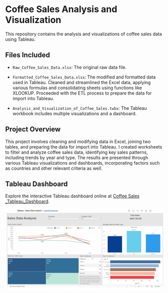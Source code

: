 # Coffee Sales Analysis and Visualization

This repository contains the analysis and visualizations of coffee sales data using Tableau.

## Files Included

- `Raw_Coffee_Sales_Data.xlsx`: The original raw data file.
  
- `Formatted_Coffee_Sales_Data.xlsx`: The modified and formatted data used in Tableau. Cleaned and streamlined the Excel data, applying various formulas and consolidating sheets using functions like XLOOKUP. Proceeded with the ETL process to prepare the data for import into Tableau.

- `Analysis_and_Visualization_of_Coffee_Sales.twbx`: The Tableau workbook includes multiple visualizations and a dashboard.
  
## Project Overview

This project involves cleaning and modifying data in Excel, joining two tables, and preparing the data for import into Tableau. I created worksheets to filter and analyze coffee sales data, identifying key sales patterns, including trends by year and type. The results are presented through various Tableau visualizations and dashboards, incorporating factors such as countries and other relevant criteria as well.

## Tableau Dashboard

Explore the interactive Tableau dashboard online at [Coffee Sales _Tableau_Dashboard](https://tabsoft.co/4dr71TG).


[![Tableau_Dashboard_Image](Tableau_Dashboard_Image.png)](Tableau_Dashboard_Image.png)
